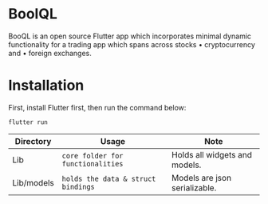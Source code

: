 # BoolQL
BooQL is an open source Flutter app which incorporates minimal dynamic functionality for a trading app which spans across stocks • cryptocurrency and • foreign exchanges.

# Installation
First, install Flutter first, then run the command below:

```
flutter run
```

Directory    | Usage                     | Note
---------- | ------------------------- | --------------------------------------------------------------
Lib      | `core folder for functionalities` | Holds all widgets and models.
Lib/models       | `holds the data & struct bindings` | Models are json serializable.
